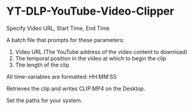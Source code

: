 # YT-DLP-YouTube-Video-Clipper
Specify Video URL, Start Time, End Time

A batch file that prompts for these parameters:

  1. Video URL (The YouTube address of the video content to download) 
  2. The temporal position in the video at which to begin the clip
  3. The length of the clip

All time-variables are formatted: HH:MM:SS

Retrieves the clip and writes CLIP.MP4 on the Desktop.


Set the paths for your system.
